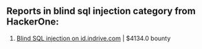## Reports in blind sql injection category from HackerOne:

1. [Blind SQL injection on id.indrive.com](https://hackerone.com/reports/2051931) | $4134.0 bounty


